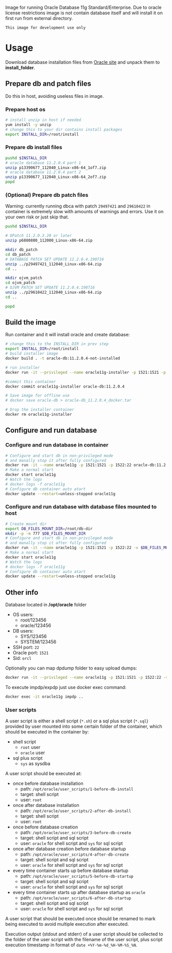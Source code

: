 Image for running Oracle Database 11g Standard/Enterprise.
Due to oracle license restrictions image is not contain database itself and will install it on first run from external directory.

``This image for development use only``

# Usage
Download database installation files from [Oracle site](http://www.oracle.com/technetwork/database/in-memory/downloads/index.html) and unpack them to **install_folder**.

## Prepare db and patch files
Do this in host, avoiding useless files in image.

### Prepare host os
```sh
# install unzip in host if needed
yum install -y unzip
# change this to your dir contains install packages
export INSTALL_DIR=/root/install
```

### Prepare db install files
```sh
pushd $INSTALL_DIR
# oracle database 11.2.0.4 part 1
unzip p13390677_112040_Linux-x86-64_1of7.zip
# oracle database 11.2.0.4 part 2
unzip p13390677_112040_Linux-x86-64_2of7.zip
popd
```

### (Optional) Prepare db patch files
Warning: currently running dbca with patch `29497421` and `29610422` in container
is extremely slow with amounts of warnings and errors.
Use it on your own risk or just skip that.

```sh
pushd $INSTALL_DIR

# OPatch 11.2.0.3.20 or later
unzip p6880880_112000_Linux-x86-64.zip

mkdir db_patch
cd db_patch
# DATABASE PATCH SET UPDATE 11.2.0.4.190716
unzip ../p29497421_112040_Linux-x86-64.zip 
cd ..

mkdir ojvm_patch
cd ojvm_patch
# OJVM PATCH SET UPDATE 11.2.0.4.190716
unzip ../p29610422_112040_Linux-x86-64.zip 
cd ..

popd
```

## Build the image
Run container and it will install oracle and create database:

```sh
# change this to the INSTALL_DIR in prev step
export INSTALL_DIR=/root/install
# build installer image
docker build . -t oracle-db:11.2.0.4-not-installed

# run installer
docker run -it --privileged --name oracle11g-installer -p 1521:1521 -p 1522:22 -v $INSTALL_DIR:/install oracle-db:11.2.0.4-not-installed

#commit this container
docker commit oracle11g-installer oracle-db:11.2.0.4

# Save image for offline use
# docker save oracle-db > oracle-db_11.2.0.4_docker.tar

# Drop the installer container
docker rm oracle11g-installer
```

## Configure and run database
### Configure and run database in container

```sh
# Configure and start db in non-privileged mode
# and manally stop it after fully configured
docker run -it --name oracle11g -p 1521:1521 -p 1522:22 oracle-db:11.2.0.4
# Make a normal start
docker start oracle11g
# Watch the logs
# docker logs -f oracle11g
# Configure db container auto atart
docker update --restart=unless-stopped oracle11g
```

### Configure and run database with database files mounted to host

```sh
# Create mount dir
export DB_FILES_MOUNT_DIR=/root/db-dir
mkdir -p -m 777 $DB_FILES_MOUNT_DIR
# Configure and start db in non-privileged mode
# and manally stop it after fully configured
docker run -it --name oracle11g -p 1521:1521 -p 1522:22 -v $DB_FILES_MOUNT_DIR:/opt/oracle/app/oradata oracle-db:11.2.0.4
# Make a normal start
docker start oracle11g
# Watch the logs
# docker logs -f oracle11g
# Configure db container auto atart
docker update --restart=unless-stopped oracle11g
```

## Other info
Database located in **/opt/oracle** folder

* OS users:
    * root/123456
    * oracle/123456
* DB users:
    * SYS/123456
    * SYSTEM/123456
* SSH port: `22`
* Oracle port: `1521`
* Sid: `orcl`

Optionally you can map dpdump folder to easy upload dumps:
```sh
docker run -it --privileged --name oracle11g -p 1521:1521 -p 1522:22 -v <local_dpdump>:/opt/oracle/app/oradata/dpdump oracle-db:11.2.0.4
```
To execute impdp/expdp just use docker exec command:
```sh
docker exec -it oracle11g impdp ..
```

### User scripts
A user script is either a shell script (`*.sh`)
or a sql plus script (`*.sql`) provided by user
mounted into some certain folder of the container,
which should be executed in the container by:
* shell script
    * `root` user
    * `oracle` user
* sql plus script
   * `sys` as sysdba

A user script should be executed at:
* once before database installation
    * path: `/opt/oracle/user_scripts/1-before-db-install`
    * target: shell script
    * user: `root`
* once after database installation
    * path: `/opt/oracle/user_scripts/2-after-db-install`
    * target: shell script
    * user: `root`
* once before database creation
    * path: `/opt/oracle/user_scripts/3-before-db-create`
    * target: shell script and sql script
    * user: `oracle` for shell script and `sys` for sql script
* once after database creation before database startup
    * path: `/opt/oracle/user_scripts/4-after-db-create`
    * target: shell script and sql script
    * user: `oracle` for shell script and `sys` for sql script
* every time container starts up before database startup
    * path: `/opt/oracle/user_scripts/5-before-db-startup`
    * target: shell script and sql script
    * user: `oracle` for shell script and `sys` for sql script
* every time container starts up after database startup as `oracle`
    * path: `/opt/oracle/user_scripts/6-after-db-startup`
    * target: shell script and sql script
    * user: `oracle` for shell script and `sys` for sql script

A user script that should be executed once should be renamed
to mark being executed to avoid multiple execution after executed.

Execution output (stdout and stderr) of a user script 
should be collected to the folder of the user script 
with the filename of the user script, 
plus script execution timestamp in format of
`date +%Y-%m-%d_%H-%M-%S_%N`.
